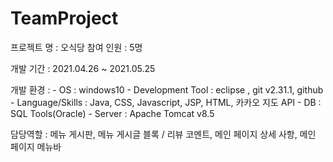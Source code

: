 # TeamProject
프로젝트 명 : 오식당
참여 인원 : 5명

개발 기간 : 2021.04.26 ~ 2021.05.25

개발 환경 :  - OS : windows10
	   - Development Tool : eclipse , git v2.31.1, github
                - Language/Skills : Java, CSS, Javascript, JSP, HTML, 카카오 지도 API
                - DB : SQL Tools(Oracle)
                - Server : Apache Tomcat v8.5


담당역할 : 메뉴 게시판, 메뉴 게시글 블록 / 리뷰 코멘트,  메인 페이지 상세 사항, 
	 메인 페이지 메뉴바




